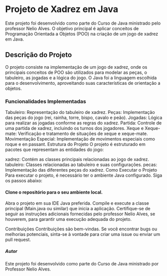 # Projeto de Xadrez em Java

Este projeto foi desenvolvido como parte do Curso de Java ministrado pelo professor Nelio Alves. O objetivo principal é aplicar conceitos de Programação Orientada a Objetos (POO) na criação de um jogo de xadrez em Java.

## Descrição do Projeto

O projeto consiste na implementação de um jogo de xadrez, onde os principais conceitos de POO são utilizados para modelar as peças, o tabuleiro, as jogadas e a lógica do jogo. O Java foi a linguagem escolhida para o desenvolvimento, aproveitando suas características de orientação a objetos.

### Funcionalidades Implementadas

Tabuleiro: Representação do tabuleiro de xadrez.
Peças: Implementação das peças do jogo (rei, rainha, torre, bispo, cavalo e peão).
Jogadas: Lógica para realizar as jogadas conforme as regras do xadrez.
Partida: Controle de uma partida de xadrez, incluindo os turnos dos jogadores.
Xeque e Xeque-mate: Verificação e tratamento de situações de xeque e xeque-mate.
Movimentação Especial: Implementação de movimentos especiais como roque e en passant.
Estrutura do Projeto
O projeto é estruturado em pacotes que representam as entidades do jogo:

xadrez: Contém as classes principais relacionadas ao jogo de xadrez.
tabuleiro: Classes relacionadas ao tabuleiro e suas configurações.
pecas: Implementação das diferentes peças do xadrez.
Como Executar o Projeto
Para executar o projeto, é necessário ter o ambiente Java configurado. Siga os passos abaixo:

#### Clone o repositório para o seu ambiente local.

Abra o projeto em sua IDE Java preferida.
Compile e execute a classe principal (Main.java ou similar) que inicia a aplicação.
Certifique-se de seguir as instruções adicionais fornecidas pelo professor Nelio Alves, se houverem, para garantir uma execução adequada do projeto.

Contribuições
Contribuições são bem-vindas. Se você encontrar bugs ou melhorias potenciais, sinta-se à vontade para criar uma issue ou enviar um pull request.

##### Autor

Este projeto foi desenvolvido como parte do Curso de Java ministrado por Professor Nelio Alves.
